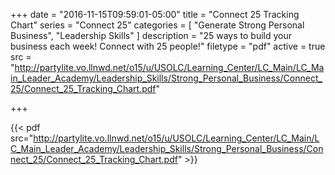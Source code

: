 +++
date = "2016-11-15T09:59:01-05:00"
title = "Connect 25 Tracking Chart"
series = "Connect 25"
categories = [
  "Generate Strong Personal Business",
  "Leadership Skills"
]
description = "25 ways to build your business each week! Connect with 25 people!"
filetype = "pdf"
active = true
src = "http://partylite.vo.llnwd.net/o15/u/USOLC/Learning_Center/LC_Main/LC_Main_Leader_Academy/Leadership_Skills/Strong_Personal_Business/Connect_25/Connect_25_Tracking_Chart.pdf"

+++

{{< pdf src="http://partylite.vo.llnwd.net/o15/u/USOLC/Learning_Center/LC_Main/LC_Main_Leader_Academy/Leadership_Skills/Strong_Personal_Business/Connect_25/Connect_25_Tracking_Chart.pdf" >}}
